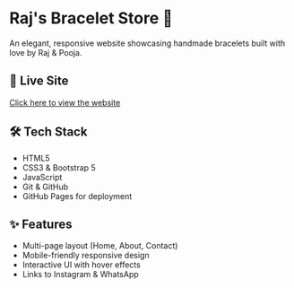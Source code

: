 # Raj's Bracelet Store 💖

An elegant, responsive website showcasing handmade bracelets built with love by Raj & Pooja.

## 🔗 Live Site
[Click here to view the website](https://raaj10.github.io/bracelet-website)

## 🛠️ Tech Stack
- HTML5  
- CSS3 & Bootstrap 5  
- JavaScript  
- Git & GitHub  
- GitHub Pages for deployment

## ✨ Features
- Multi-page layout (Home, About, Contact)  
- Mobile-friendly responsive design  
- Interactive UI with hover effects  
- Links to Instagram & WhatsApp  


